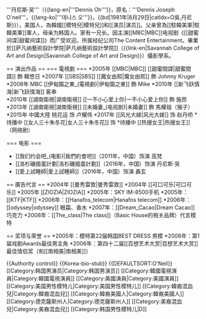
'''丹尼斯·吴'''（{{lang-en|'''Dennis Oh'''}}，原名：'''Dennis Joseph O'neil'''，{{lang-ko|'''데니스 오'''}}，{{bd|1981年|8月29日|catIdx=O吳,丹尼斯}}），美国人，為韓國[[模特兒|模特兒]]和[[演员|演员]]。父亲曾為[[駐韓美軍|駐韓美軍]]軍人，母亲为韩国人。家有一兄长。因主演[[MBC|MBC]]电视剧《[[甜蜜间谍|甜蜜间谍]]》而广受欢迎。所属经纪公司The Content Entertainment。畢業於[[萨凡纳藝術設計學院|萨凡纳藝術設計學院]]（{{link-en|Savannah College of Art and Design|Savannah College of Art and Design}}）攝影學系。

== 演出作品 ==
=== 電視劇 ===
*2005年 [[MBC|MBC]] [[甜蜜間諜|甜蜜間諜]] 飾 韓悠日
*2007年 [[SBS|SBS]] [[魔女由熙|魔女由熙]] 飾 Johnny Kruger
*2008年 MBC [[伊甸園之東_(電視劇)|伊甸園之東]] 飾 Mike
*2010年 [[新飞跃情海|新飞跃情海]] 客串	
*2010年 [[湖南衛視|湖南衛視]] [[一不小心爱上你|一不小心爱上你]] 飾 施昂
*2013年 [[湖南衛視|湖南衛視]] [[未婚妻_(电视剧)|未婚妻]] 飾 馬耀祖（猴子）
*2015年 中國大陸 桃花运 饰 卢耀伟
*2017年 [[风光大嫁|风光大嫁]] 饰 赵丹桥
*待播中 [[女人三十朱冬花|女人三十朱冬花]] 饰
*待播中 [[热搜女王|热搜女王]]（网络剧）

=== 电影 ===
* [[我们约会吧_(电影)|我們約會吧]]（2011年，中国）饰演 高梵 
* [[洛杉磯搗蛋計劃|洛杉磯搗蛋計劃]]（2016年，中国）饰演 丹尼斯·吴
* [[愛上試睡師|愛上試睡師]]（2016年，中国）饰演 聶玄

== 廣告代言 ==
*2004年 [[曼秀雷敦|曼秀雷敦]]
*2004年 [[可口可乐|可口可乐]]
*2005年 [[ZIOZIA|ZIOZIA]]
*2005年：SKY IM-8500手机
*2005年：[[KTF|KTF]]
*2006年：[[Hanafos_telecom|Hanafos telecom]]
*2006年：[[odyssey|odyssey]] 眼霜、香水
*2007年：[[Dream_Cacao|Dream Cacao]] 巧克力
*2008年：[[The_class|The class]]（Basic House的相关品牌）代言模特

== 奖项与荣誉 ==
*2005年：模特第22届韩国BEST DRESS 男模
*2006年：第1届戏剧Awards最佳男主角
*2006年：第四十二届[[百想艺术大赏|百想艺术大赏]]最佳情侣奖（和[[南相美|南相美]]）

{{Authority control}}
{{Korea-bio-stub}}
{{DEFAULTSORT:O'Neil}}
[[Category:韩国男演员|Category:韩国男演员]]
[[Category:韓國電視演員|Category:韓國電視演員]]
[[Category:美國演員|Category:美國演員]]
[[Category:美国男性模特儿|Category:美国男性模特儿]]
[[Category:韓裔混血兒|Category:韓裔混血兒]]
[[Category:韓裔美國人|Category:韓裔美國人]]
[[Category:德克薩斯州人|Category:德克薩斯州人]]
[[Category:美裔混血兒|Category:美裔混血兒]]
[[Category:韩国男性模特儿|D]]